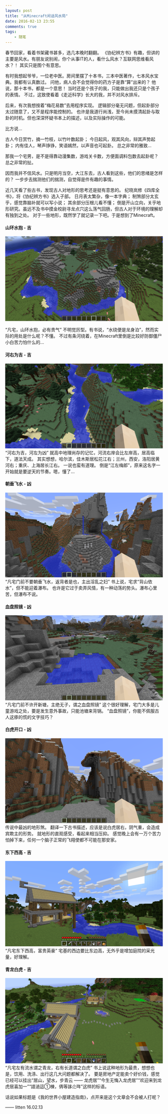 ```yaml
---
layout: post
title: "从Minecraft闲话风水局"
date: 2016-02-13 23:55
comments: true
tags: 
	- 随笔
---
```


春节回家，看着书架藏书甚多，选几本晚时翻翻。
《协纪辨方书》有趣，但讲的主要是风水。有朋友说别闹，你个从事IT的人，看什么风水？互联网思维看风水？！
其实只是图个有意思。

有时我想起爷爷，一位老中医。房间里摆了十本书，三本中医著作，七本风水宝典。我都有认真数过。
问他，病人会不会觉得你的药方子是靠“算”出来的？
他说，那十本书，都是一个意思！
当时还是个孩子的我，只能做出我还只是个孩子的表情。
不过，这致使看着《走近科学》长大的我，并不对风水排斥。

后来，有次我想按着“梅花易数”去用程序实现。
逻辑部分毫无问题，但起卦部分太过随意了，又不是程序能控制的。
也许是我道行尚浅，至今尚未摸清起卦与取卦的时机。但也深深怀疑书本上的描述，以及实际操作的可能。

比方说…

<!-- more -->

古人今日赏竹，摘一竹枝，以竹叶数起卦；
今日起风，观其风向，辩其声势起卦；
内有佳人，琴声铮铮，笑语嫣然，以声音也可起卦。
总之非常的雅致…

那我一个宅男，是不是得靠动漫集数，游戏关卡数，方便面调料包数去起卦呢？
总之非常的扯。

因而我并不信风水。只是明月当空，大江东去，古人看到这些，他们的思绪是怎样的？
一步步去揣测他们的揣测，自觉得是件有趣的事情。

近几天看了些古书，发现古人对地形的思考还是挺有意思的。
纪晓岚修《四库全书》，将《协纪辨方书》选入子部。
日月表太繁杂，像一本字典；
制煞部分太玄乎，感觉靠脑补就可以写小说；
其余部分压根儿看不懂；
倒是开山立向，关乎地形研究。虽远不及书中摸金校尉寻龙点穴这么荡气回肠，但古人对于环境的理解却有独到之处。
对于一些地形，既然学了就记录一下吧。于是想到了Minecraft。

#### 山环水抱 - 吉

![](/assets/blogImg/fengshui0.png)

“凡宅，山环水抱，必有贵气”
不明觉厉型。有书说，“水绕便是龙身泊”，然而实际的用处是什么呢？不懂。
不过有条河绕着，在Minecraft里倒是比较好防御僵尸小白苦力怕什么的…

#### 河右为吉 - 吉

![](/assets/blogImg/fengshui1.png)
“河右为吉，河左为凶”
就高中地理尚存的记忆，河流右岸会比左岸高，居高临下，道法天成。
其实想想，哈尔滨，佳木斯居松花江右；兰州，西安，洛阳居黄河右；重庆、上海居长江右。
一说也蛮有道理。
倒是“江左梅郎”，原来这名字一开始就是要逆天的节奏。嗯，懂了…

#### 朝垂飞水 - 凶

![](/assets/blogImg/fengshui2.png)
“凡宅门前不要朝垂飞水，返背者是也，主出淫乱之妇”
书上说，宅求“背山依水”，但不能迎着瀑布。
也许是它过于卖弄风情，有一种动荡的势头。瀑布心里苦，但瀑布不说。

#### 血盘照镜 - 凶

![](/assets/blogImg/fengshui3.png)
“凡宅门前不许开新塘，主绝无子，谓之血盘照镜”
这个很好理解，宅门大多是儿童游戏之处，要是发生意外事故，只能池塘来背锅。
“血盘照镜”，你能不佩服古人这瘆的慌的文字技巧？

#### 白虎开口 - 凶

![](/assets/blogImg/fengshui4.png)
传说中最凶的地形煞。
翻译一下古书描述，应该是说白虎居右，阴气重，会造成宾欺主的形势。
就地形的直观感受，看起来相当压抑。
感觉晚上会有一万个苦力怕掉下来，任何一个脑子正常的飞翔使都不可能在那安家。

#### 东下西高 - 吉

![](/assets/blogImg/fengshui5.png)
“凡宅东下西高，富贵英豪”
宅基的西边要比东边高，无外乎是增加庭院的采光量，好理解。

#### 青龙白虎 - 吉

![](/assets/blogImg/fengshui6.png)
“凡宅左有流水谓之青龙，右有长道谓之白虎”
书上说这种地形为最贵，想想也是，饮用、洗涤、出行这几大问题都解决了。
要是房地产定能卖个好价钱，感觉已经可以挂出“居山，望水，步青云 —— 龙虎居”“今生无悔入龙虎居”“欢迎来到龙虎居喜加一”“諎濄這①棟，侢等誃尐哖”这样的标语。

话说如果标题是《我的世界小屋建造指南》，点开来是这个文章会不会被人打呢？

—— litten 16.02.13 
